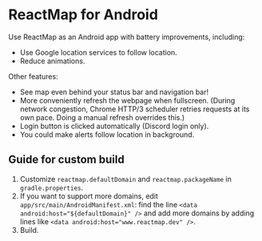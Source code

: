 # ReactMap for Android

Use ReactMap as an Android app with battery improvements, including:

* Use Google location services to follow location.
* Reduce animations.

Other features:

* See map even behind your status bar and navigation bar!
* More conveniently refresh the webpage when fullscreen. (During network congestion, Chrome HTTP/3 scheduler retries requests at its own pace. Doing a manual refresh overrides this.)
* Login button is clicked automatically (Discord login only).
* You could make alerts follow location in background.

## Guide for custom build

1. Customize `reactmap.defaultDomain` and `reactmap.packageName` in `gradle.properties`.
2. If you want to support more domains, edit `app/src/main/AndroidManifest.xml`: find the line `<data android:host="${defaultDomain}" />` and add more domains by adding lines like `<data android:host="www.reactmap.dev" />`.
3. Build.
